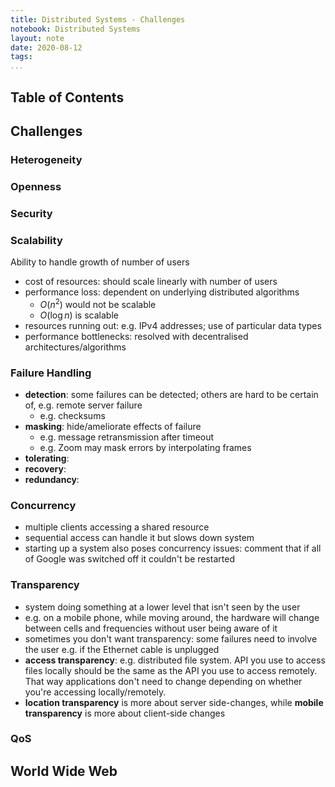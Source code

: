 ```yaml
---
title: Distributed Systems - Challenges
notebook: Distributed Systems
layout: note
date: 2020-08-12
tags: 
...
```


[TOC]: #

## Table of Contents


## Challenges

### Heterogeneity


### Openness


### Security


### Scalability

Ability to handle growth of number of users 

- cost of resources: should scale linearly with number of users
- performance loss: dependent on underlying distributed algorithms
  - $O(n^2)$ would not be scalable
  - $O(\log{n})$ is scalable
- resources running out: e.g. IPv4 addresses; use of particular data types
- performance bottlenecks: resolved with decentralised architectures/algorithms

### Failure Handling

- __detection__: some failures can be detected; others are hard to be certain of, e.g. remote server failure
  - e.g. checksums
- __masking__: hide/ameliorate effects of failure
  - e.g. message retransmission after timeout
  - e.g. Zoom may mask errors by interpolating frames
- __tolerating__: 
- __recovery__: 
- __redundancy__: 
  
### Concurrency

- multiple clients accessing a shared resource
- sequential access can handle it but slows down system
- starting up a system also poses concurrency issues: comment that if all of Google was switched
  off it couldn't be restarted

### Transparency

- system doing something at a lower level that isn't seen by the user
- e.g. on a mobile phone, while moving around, the hardware will change between cells and frequencies
  without user being aware of it
- sometimes you don't want transparency: some failures need to involve the user e.g. if
  the Ethernet cable is unplugged
- __access transparency__: e.g. distributed file system.  API you use to access files locally
  should be the same as the API you use to access remotely.  That way applications don't need to change depending
  on whether you're accessing locally/remotely.  
- __location transparency__ is more about server side-changes, while __mobile transparency__ is more about client-side changes

### QoS


## World Wide Web

###
